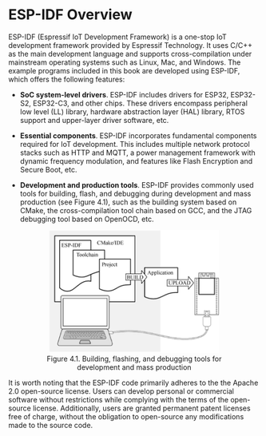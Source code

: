 # ESP-IDF Overview
ESP-IDF (Espressif IoT Development Framework) is a one-stop IoT
development framework provided by Espressif Technology. It uses C/C++ as
the main development language and supports cross-compilation under
mainstream operating systems such as Linux, Mac, and Windows. The
example programs included in this book are developed using ESP-IDF,
which offers the following features:

-   **SoC system-level drivers**. ESP-IDF includes drivers for ESP32,
    ESP32-S2, ESP32-C3, and other chips. These drivers encompass
    peripheral low level (LL) library, hardware abstraction layer (HAL)
    library, RTOS support and upper-layer driver software, etc.

-   **Essential components**. ESP-IDF incorporates fundamental
    components required for IoT development. This includes multiple
    network protocol stacks such as HTTP and MQTT, a power management
    framework with dynamic frequency modulation, and features like Flash
    Encryption and Secure Boot, etc.

-   **Development and production tools**. ESP-IDF provides commonly used
    tools for building, flash, and debugging during development and mass
    production (see Figure 4.1), such as the building system based on
    CMake, the cross-compilation tool chain based on GCC, and the JTAG
    debugging tool based on OpenOCD, etc.

<!-- ![Building, flashing, and debugging tools for development and mass
production](Pics/D4Z/4-1.png) -->
<figure align="center">
    <img src="../../Pics/D4Z/4-1.png" width="80%">
    <figcaption>Figure 4.1. Building, flashing, and debugging tools for development and mass
production</figcaption>
</figure>

It is worth noting that the ESP-IDF code primarily adheres to the the
Apache 2.0 open-source license. Users can develop personal or commercial
software without restrictions while complying with the terms of the
open-source license. Additionally, users are granted permanent patent
licenses free of charge, without the obligation to open-source any
modifications made to the source code.
